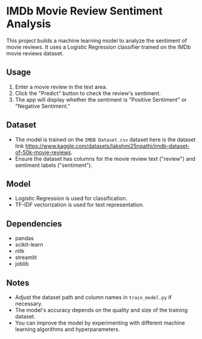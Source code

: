 # IMDb Movie Review Sentiment Analysis

This project builds a machine learning model to analyze the sentiment of movie reviews. It uses a Logistic Regression classifier trained on the IMDb movie reviews dataset.

## Usage

1.  Enter a movie review in the text area.
2.  Click the "Predict" button to check the review's sentiment.
3.  The app will display whether the sentiment is "Positive Sentiment" or "Negative Sentiment."

## Dataset

* The model is trained on the `IMDB Dataset.csv` dataset here is the dataset link https://www.kaggle.com/datasets/lakshmi25npathi/imdb-dataset-of-50k-movie-reviews.
* Ensure the dataset has columns for the movie review text ("review") and sentiment labels ("sentiment").

## Model

* Logistic Regression is used for classification.
* TF-IDF vectorization is used for text representation.

## Dependencies

* pandas
* scikit-learn
* nltk
* streamlit
* joblib

## Notes

* Adjust the dataset path and column names in `train_model.py` if necessary.
* The model's accuracy depends on the quality and size of the training dataset.
* You can improve the model by experimenting with different machine learning algorithms and hyperparameters.
